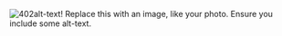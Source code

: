 ![402](https://user-images.githubusercontent.com/49808734/131239203-25d09459-2404-43e2-a8aa-fcb15bac7e5d.png)alt-text!
Replace this with an image, like your photo. Ensure you include some alt-text.
